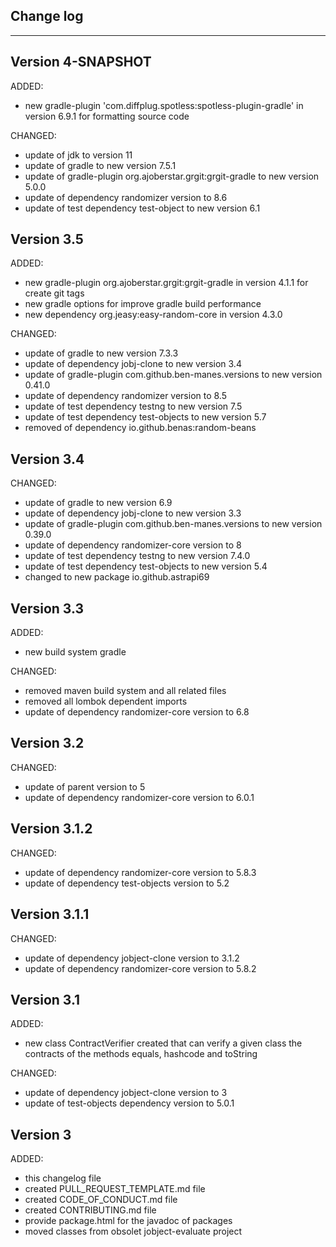 ## Change log
----------------------

Version 4-SNAPSHOT
-------------

ADDED:

- new gradle-plugin 'com.diffplug.spotless:spotless-plugin-gradle' in version 6.9.1 for formatting source code

CHANGED:

- update of jdk to version 11
- update of gradle to new version 7.5.1
- update of gradle-plugin org.ajoberstar.grgit:grgit-gradle to new version 5.0.0
- update of dependency randomizer version to 8.6
- update of test dependency test-object to new version 6.1

Version 3.5
-------------

ADDED:

- new gradle-plugin org.ajoberstar.grgit:grgit-gradle in version 4.1.1 for create git tags
- new gradle options for improve gradle build performance
- new dependency org.jeasy:easy-random-core in version 4.3.0

CHANGED:

- update of gradle to new version 7.3.3
- update of dependency jobj-clone to new version 3.4
- update of gradle-plugin com.github.ben-manes.versions to new version 0.41.0
- update of dependency randomizer version to 8.5
- update of test dependency testng to new version 7.5
- update of test dependency test-objects to new version 5.7
- removed of dependency io.github.benas:random-beans

Version 3.4
-------------

CHANGED:

- update of gradle to new version 6.9
- update of dependency jobj-clone to new version 3.3
- update of gradle-plugin com.github.ben-manes.versions to new version 0.39.0
- update of dependency randomizer-core version to 8
- update of test dependency testng to new version 7.4.0
- update of test dependency test-objects to new version 5.4
- changed to new package io.github.astrapi69

Version 3.3
-------------

ADDED:

- new build system gradle

CHANGED:

- removed maven build system and all related files
- removed all lombok dependent imports
- update of dependency randomizer-core version to 6.8

Version 3.2
-------------

CHANGED:

- update of parent version to 5
- update of dependency randomizer-core version to 6.0.1

Version 3.1.2
-------------

CHANGED:

- update of dependency randomizer-core version to 5.8.3
- update of dependency test-objects version to 5.2

Version 3.1.1
-------------

CHANGED:

- update of dependency jobject-clone version to 3.1.2
- update of dependency randomizer-core version to 5.8.2

Version 3.1
-------------

ADDED:

- new class ContractVerifier created that can verify a given class the contracts of the methods equals, hashcode and toString

CHANGED:

- update of dependency jobject-clone version to 3
- update of test-objects dependency version to 5.0.1

Version 3
-------------

ADDED:

- this changelog file
- created PULL_REQUEST_TEMPLATE.md file
- created CODE_OF_CONDUCT.md file
- created CONTRIBUTING.md file
- provide package.html for the javadoc of packages
- moved classes from obsolet jobject-evaluate project
